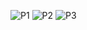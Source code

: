 ![P1](https://user-images.githubusercontent.com/51847115/167318624-6400b792-ae99-4758-a001-fae948765931.jpg)
![P2](https://user-images.githubusercontent.com/51847115/167318648-9493861a-003e-4084-81d8-aeaa64694fc9.jpg)
![P3](https://user-images.githubusercontent.com/51847115/167318652-b4ecd3f4-517b-44fe-9c7a-23672e00747b.jpg)
